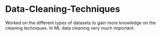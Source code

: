 # Data-Cleaning-Techniques
Worked on the different types of datasets to gain more knowledge on the cleaning techniques. In ML data cleaning very much important.
